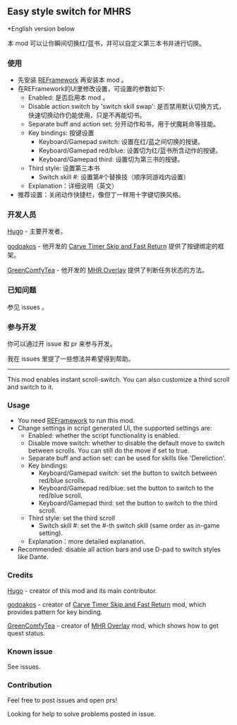 ## Easy style switch for MHRS

*English version below

本 mod 可以让你瞬间切换红/蓝书，并可以自定义第三本书并进行切换。

### 使用
- 先安装 [REFramework](https://www.nexusmods.com/monsterhunterrise/mods/26) 再安装本 mod 。
- 在REFramework的UI里修改设置，可设置的参数如下:
  - Enabled: 是否启用本 mod 。
  - Disable action switch by 'switch skill swap': 是否禁用默认切换方式，快速切换动作仍能使用，只是不再能切书。
  - Separate buff and action set: 分开动作和书，用于伏魔耗命等技能。
  - Key bindings: 按键设置
    - Keyboard/Gamepad switch: 设置在红/蓝之间切换的按键。
    - Keyboard/Gamepad red/blue: 设置切为红/蓝书所含动作的按键。
    - Keyboard/Gamepad third: 设置切为第三书的按键。
  - Third style: 设置第三本书
    - Switch skill #: 设置第#个替换技（顺序同游戏内设置）
  - Explanation：详细说明（英文）
- 推荐设置：关闭动作快捷栏，像但丁一样用十字键切换风格。

### 开发人员

[Hugo](https://github.com/DerKleineLi) - 主要开发者。

[godoakos](https://www.nexusmods.com/monsterhunterrise/users/453968) - 他开发的 [Carve Timer Skip and Fast Return](https://www.nexusmods.com/monsterhunterrise/mods/62) 提供了按键绑定的框架。

[GreenComfyTea](https://www.nexusmods.com/monsterhunterrise/users/136480908) - 他开发的 [MHR Overlay](https://www.nexusmods.com/monsterhunterrise/mods/50) 提供了判断任务状态的方法。

### 已知问题

参见 issues 。

### 参与开发

你可以通过开 issue 和 pr 来参与开发。

我在 issues 里提了一些想法并希望得到帮助。

---

This mod enables instant scroll-switch. You can also customize a third scroll and switch to it.

### Usage
- You need [REFramework](https://www.nexusmods.com/monsterhunterrise/mods/26) to run this mod.
- Change settings in script generated UI, the supported settings are:
  - Enabled: whether the script functionality is enabled.
  - Disable move switch: whether to disable the default move to switch between scrolls. You can still do the move if set to true.
  - Separate buff and action set: can be used for skills like 'Dereliction'.
  - Key bindings: 
    - Keyboard/Gamepad switch: set the button to switch between red/blue scrolls.
    - Keyboard/Gamepad red/blue: set the button to switch to the red/blue scroll.
    - Keyboard/Gamepad third: set the button to switch to the third scroll.
  - Third style: set the third scroll
    - Switch skill #: set the #-th switch skill (same order as in-game setting).
  - Explanation：more detailed explanation.
- Recommended: disable all action bars and use D-pad to switch styles like Dante.

### Credits

[Hugo](https://github.com/DerKleineLi) - creator of this mod and its main contributor.

[godoakos](https://www.nexusmods.com/monsterhunterrise/users/453968) - creator of [Carve Timer Skip and Fast Return](https://www.nexusmods.com/monsterhunterrise/mods/62) mod, which provides pattern for key binding.

[GreenComfyTea](https://www.nexusmods.com/monsterhunterrise/users/136480908) - creator of [MHR Overlay](https://www.nexusmods.com/monsterhunterrise/mods/50) mod, which shows how to get quest status.

### Known issue

See issues.

### Contribution

Feel free to post issues and open prs!

Looking for help to solve problems posted in issue.